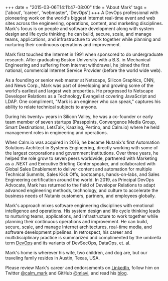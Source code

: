 +++
date = "2015-03-06T14:11:47-08:00"
title = 'About Mark'
tags = ['about', 'career', 'webmaster', 'DevOps']
+++
A DevOps professional with pioneering work on the world's biggest Internet real-time event
 and web sites across the engineering, operations, content, and marketing disciplines.
 Mark's focus is on people and software development along with system design and life cycle
 thinking: he can build, secure, scale, and manage teams, applications, and infrastructure
 to work together while planning and nurturing their continuous operations and improvement.
<!--more-->

Mark first touched the Internet in 1991 when sponsored to do undergraduate research. After graduating Boston University with a B.S. in Mechanical Engineering and suffering from Internet withdrawal, he joined the first national, commercial Internet Service Provider (before the world wide web).

As a founding or senior web master at Netscape, Silicon Graphics, CNN, and News Corp., Mark was part of developing and growing some of the world's earliest and largest web properties. He progressed to Netscape Developer Relations as a Technology Evangelist covering JavaScript and LDAP. One compliment, "Mark is an engineer who can speak," captures his ability to relate technical subjects to anyone.

During his twenty+ years in Silicon Valley, he was a co-founder or early team member of seven startups (Passpoints, Convergence Media Group, Smart Destinations, LetsTalk, Kaazing, Pertino, and Calm.io) where he held management roles in engineering and operations.

When Calm.io was acquired in 2016, he became Nutanix's first Automation Solutions Architect  in Systems Engineering, directly working with some of the largest corporations and government institutions. Over three years, he helped the role grow to seven peers worldwide, partnered with Marketing as a .NEXT and Executive Briefing Center speaker, and collaborated with Global Sales Enablement to deliver content and automation for multiple Technical Summits, Sales Kick Offs, bootcamps, hands-on-labs, and Sales Engineering certification around the world. In 2019, as Principal DevOps Advocate, Mark has returned to the field of Developer Relations to adapt advanced engineering methods, technology, and culture to accelerate the business needs of Nutanix customers, partners, and employees globally.

Mark's approach mixes software engineering disciplines with emotional intelligence and operations. His system design and life cycle thinking leads to nurturing teams, applications, and infrastructure to work together while planning their continuous operations and improvement. He can build, secure, scale, and manage Internet architectures, real-time media, and software development pipelines. In retrospect, his career and multidisciplinary practice is summarized and complimented by the umbrella term [DevOps](https://en.wikipedia.org/wiki/DevOps) and its variants of DevSecOps, DataOps, et. al.

Mark's home is wherever his wife, two children, and dog are, but our traveling family resides in Austin, Texas, USA.

Please review Mark's career and endorsements on [LinkedIn](https://www.linkedin.com/in/marklavi), follow him on Twitter [@calm_mark](https://twitter.com/calm_mark) and GitHub [@mlavi](https://github.com/mlavi),
 and read his [blog](http://mlavi.github.io).

<!-- Shorter:

As a founding or senior web master at Netscape, Silicon Graphics, CNN, and News Corp., Mark was part of developing and growing some of the world’s earliest and largest web properties. He progressed to Netscape Developer Relations as a Technology Evangelist covering JavaScript and LDAP. During his twenty+ years in Silicon Valley, he was a co-founder or early team member of seven startups where he held management roles in engineering and operations. When Calm.io was acquired in 2016, he became Nutanix’s first Automation Solutions Architect and helped the role grow to seven peers worldwide. In 2019, as Principal DevOps Advocate, Mark has returned to the field of Developer Relations to adapt advanced engineering methods, technology, and culture to accelerate the business needs of Nutanix customers, partners, and employees globally.

You can follow him on Twitter @calm_mark or read his blog at https://mlavi.github.io
---
As Principal DevOps Advocate, Mark adapts advanced engineering methods, technology, and culture to accelerate the business needs of Nutanix customers, partners, and employees.
With over twenty years of Silicon Valley experience, Mark was a senior web master at Netscape, Silicon Graphics, CNN, and News Corp., a Technology Evangelist in Netscape Developer Relations covering JavaScript and LDAP, and has held management roles in engineering and operations.
One compliment, “Mark is an engineer who can speak,” captures his ability to relate technical subjects to anyone. You can follow him on Twitter [@calm_mark](https://twitter.com/calm_mark) and GitHub [@mlavi](https://github.com/mlavi).
---
I started at the first commercial, national Internet Service Provider in 1993 creating a self-taught role we would now call a full-stack web developer. Because I split my time between development and the data center, I have been doing DevOps my entire career. I spent over 20 years in Silicon Valley having worked at Netscape, Silicon Graphics, News Corp, CNN/fn and then several start-ups as a engineering and operations manager. When Calm.io was acquired...
-->
